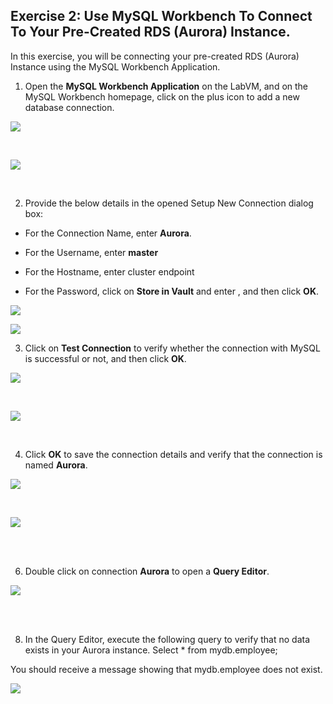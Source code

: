 ## Exercise 2: Use MySQL Workbench To Connect To Your Pre-Created RDS (Aurora) Instance.
In this exercise, you will be connecting your pre-created RDS (Aurora) Instance using the MySQL Workbench Application.

1. Open the **MySQL Workbench Application** on the LabVM, and on the MySQL Workbench homepage, click on the plus icon to add a new database connection.

![](./screen/Screenshot_16.png)

<br>

![](./screen/Screenshot_17.png)

<br>

2. Provide the below details in the opened Setup New Connection dialog box:

- For the Connection Name, enter **Aurora**.

- For the Username, enter **master**

- For the Hostname, enter cluster endpoint

-  For the Password, click on **Store in Vault** and enter , and then click **OK**.

![](./screen/Screenshot_18.png)
<br>

![](./screen/Screenshot_19.png)
<br>

3.  Click on **Test Connection** to verify whether the connection with MySQL is successful or not, and then click **OK**.

![](./screen/Screenshot_20.png)

<br>

![](./screen/Screenshot_21.png)

<br>

4. Click **OK** to save the connection details and verify that the connection is named **Aurora**.
   
![](./screen/Screenshot_22.png)

<br>

![](./screen/Screenshot_23.png)

<br>
<br>

6. Double click on connection **Aurora** to open a **Query Editor**.
   
![](./screen/Screenshot_25.png)

<br>
<br>

8. In the Query Editor, execute the following query to verify that no data exists in your Aurora instance.
Select * from mydb.employee;

You should receive a message showing that mydb.employee does not exist.

![](./screen/Screenshot_26.png)

